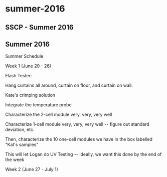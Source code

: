 # summer-2016

## SSCP - Summer 2016

## Summer 2016

Summer Schedule

Week 1 (June 20 - 26)

Flash Tester:  &#x20;

&#x20;   Hang curtains all around, curtain on floor, and curtain on wall.&#x20;

&#x20;   Kate's crimping solution

&#x20;   Integrate the temperature probe

&#x20;   Characterize the 2-cell module very, very, very well

&#x20;   Characterize 1-cell module very, very, very well -- figure out standard deviation, etc.&#x20;

&#x20;   Then, characterize the 10 one-cell modules we have in the box labelled "Kat's samples"

&#x20;       This will let Logan do UV Testing -- ideally, we want this done by the end of the week

Week 2 (June 27 - July 1)

&#x20;  &#x20;
